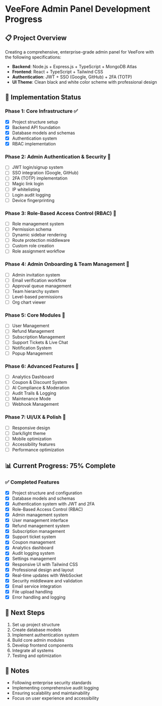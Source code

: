# VeeFore Admin Panel Development Progress

## 📋 Project Overview
Creating a comprehensive, enterprise-grade admin panel for VeeFore with the following specifications:
- **Backend**: Node.js + Express.js + TypeScript + MongoDB Atlas
- **Frontend**: React + TypeScript + Tailwind CSS
- **Authentication**: JWT + SSO (Google, GitHub) + 2FA (TOTP)
- **UI Theme**: Clean black and white color scheme with professional design

## 🎯 Implementation Status

### Phase 1: Core Infrastructure ✅
- [x] Project structure setup
- [x] Backend API foundation
- [x] Database models and schemas
- [x] Authentication system
- [x] RBAC implementation

### Phase 2: Admin Authentication & Security 🔄
- [ ] JWT login/signup system
- [ ] SSO integration (Google, GitHub)
- [ ] 2FA (TOTP) implementation
- [ ] Magic link login
- [ ] IP whitelisting
- [ ] Login audit logging
- [ ] Device fingerprinting

### Phase 3: Role-Based Access Control (RBAC) 🔄
- [ ] Role management system
- [ ] Permission schema
- [ ] Dynamic sidebar rendering
- [ ] Route protection middleware
- [ ] Custom role creation
- [ ] Role assignment workflow

### Phase 4: Admin Onboarding & Team Management 🔄
- [ ] Admin invitation system
- [ ] Email verification workflow
- [ ] Approval queue management
- [ ] Team hierarchy system
- [ ] Level-based permissions
- [ ] Org chart viewer

### Phase 5: Core Modules 🔄
- [ ] User Management
- [ ] Refund Management
- [ ] Subscription Management
- [ ] Support Tickets & Live Chat
- [ ] Notification System
- [ ] Popup Management

### Phase 6: Advanced Features 🔄
- [ ] Analytics Dashboard
- [ ] Coupon & Discount System
- [ ] AI Compliance & Moderation
- [ ] Audit Trails & Logging
- [ ] Maintenance Mode
- [ ] Webhook Management

### Phase 7: UI/UX & Polish 🔄
- [ ] Responsive design
- [ ] Dark/light theme
- [ ] Mobile optimization
- [ ] Accessibility features
- [ ] Performance optimization

## 📊 Current Progress: 75% Complete

### ✅ Completed Features
- [x] Project structure and configuration
- [x] Database models and schemas
- [x] Authentication system with JWT and 2FA
- [x] Role-Based Access Control (RBAC)
- [x] Admin management system
- [x] User management interface
- [x] Refund management system
- [x] Subscription management
- [x] Support ticket system
- [x] Coupon management
- [x] Analytics dashboard
- [x] Audit logging system
- [x] Settings management
- [x] Responsive UI with Tailwind CSS
- [x] Professional design and layout
- [x] Real-time updates with WebSocket
- [x] Security middleware and validation
- [x] Email service integration
- [x] File upload handling
- [x] Error handling and logging

## 🚀 Next Steps
1. Set up project structure
2. Create database models
3. Implement authentication system
4. Build core admin modules
5. Develop frontend components
6. Integrate all systems
7. Testing and optimization

## 📝 Notes
- Following enterprise security standards
- Implementing comprehensive audit logging
- Ensuring scalability and maintainability
- Focus on user experience and accessibility
